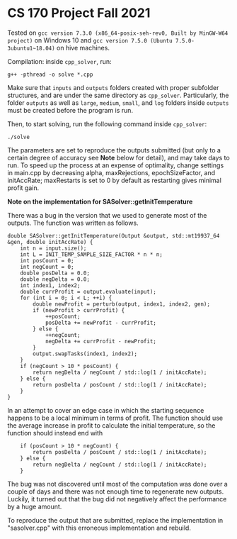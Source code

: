 # CS 170 Project Fall 2021

Tested on `gcc version 7.3.0 (x86_64-posix-seh-rev0, Built by MinGW-W64 project)` on Windows 10 and `gcc version 7.5.0 (Ubuntu 7.5.0-3ubuntu1~18.04)` on hive machines.

Compilation: inside `cpp_solver`, run:

```
g++ -pthread -o solve *.cpp
```

Make sure that `inputs` and `outputs` folders created with proper subfolder structures, and are under the same directory as `cpp_solver`. Particularly, the folder `outputs` as well as `large`, `medium`, `small`, and `log` folders inside `outputs` must be created before the program is run. 

Then, to start solving, run the following command inside `cpp_solver`:

```
./solve
```

The parameters are set to reproduce the outputs submitted (but only to a certain degree of accuracy see **Note** below for detail), and may take days to run. To speed up the process at an expense of optimality, change settings in main.cpp by decreasing alpha, maxRejections, epochSizeFactor, and initAccRate; maxRestarts is set to 0 by default as restarting gives minimal profit gain.

**Note on the implementation for SASolver::getInitTemperature**

There was a bug in the version that we used to generate most of the outputs. The function was written as follows.

```
double SASolver::getInitTemperature(Output &output, std::mt19937_64 &gen, double initAccRate) {
    int n = input.size();
    int L = INIT_TEMP_SAMPLE_SIZE_FACTOR * n * n;
    int posCount = 0;
    int negCount = 0;
    double posDelta = 0.0;
    double negDelta = 0.0;
    int index1, index2;
    double currProfit = output.evaluate(input);
    for (int i = 0; i < L; ++i) {
        double newProfit = perturb(output, index1, index2, gen);
        if (newProfit > currProfit) {
            ++posCount;
            posDelta += newProfit - currProfit;
        } else {
            ++negCount;
            negDelta += currProfit - newProfit;
        }
        output.swapTasks(index1, index2);
    }
    if (negCount > 10 * posCount) {
        return negDelta / negCount / std::log(1 / initAccRate);
    } else {
        return posDelta / posCount / std::log(1 / initAccRate);
    }
}
```

In an attempt to cover an edge case in which the starting sequence happens to be a local minimum in terms of profit. The function should use the average increase in profit to calculate the initial temperature, so the function should instead end with

```
    if (posCount > 10 * negCount) {
        return posDelta / posCount / std::log(1 / initAccRate);
    } else {
        return negDelta / negCount / std::log(1 / initAccRate);
    }
```

The bug was not discovered until most of the computation was done over a couple of days and there was not enough time to regenerate new outputs. Luckily, it turned out that the bug did not negatively affect the performance by a huge amount.

To reproduce the output that are submitted, replace the implementation in "sasolver.cpp" with this erroneous implementation and rebuild.















